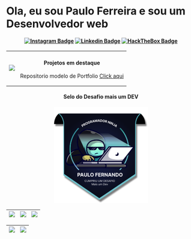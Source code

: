 # Ola, eu sou Paulo Ferreira e sou um Desenvolvedor web

<h4 align="center">

[![Instagram Badge](https://img.shields.io/badge/Instagram-E4405F?style=for-the-badge&logo=instagram&logoColor=white)](https://www.instagram.com/paulo_fernando000/)
[![Linkedin Badge](https://img.shields.io/badge/-Linkedin-blue?style=for-the-badge&logo=Linkedin&logoColor=white&link=https://github.com/PauloTIgit)](https://www.linkedin.com/in/pauloferreiradev/)
[![HackTheBox Badge](https://img.shields.io/badge/Portifolio-52f7fa?style=for-the-badge&logo=Hack%20The%20Box&logoColor=3d0ef0)](https://paulodevelop.com.br/)

</h4>

<table border="0" cellspacing="0" cellpadding="0" align="center">
  <tr>
    <td style="border: 0";>
      <img width="400" src="https://cdna.artstation.com/p/assets/images/images/053/755/244/large/nazib-hamdan-ngoding.jpg?1662976950" />
    </td>
    <td style="border: 0";>
      <h4 align="center">Projetos em destaque</h4>
      <p>
        Repositorio modelo de Portfolio <a href="https://github.com/PauloTIgit/Portfolio">Click aqui<a>
      </p>
    </td>
  </tr>
</table>

<div align="center">
  <h4>Selo do Desafio mais um DEV</h4>
  <img width="250" src="./img/selo.png" />
</div>

| ![](http://github-profile-summary-cards.vercel.app/api/cards/stats?username=PauloTIgit&theme=algolia) | ![](http://github-profile-summary-cards.vercel.app/api/cards/repos-per-language?username=PauloTIgit&hide=Html&theme=algolia) | ![](http://github-profile-summary-cards.vercel.app/api/cards/most-commit-language?username=PauloTIgit&theme=algolia) |
| :-: | :-: | :-: |

| ![](http://github-profile-summary-cards.vercel.app/api/cards/profile-details?username=PauloTIgit&theme=algolia) | ![](http://github-profile-summary-cards.vercel.app/api/cards/productive-time?username=PauloTIgit&theme=algolia&utcOffset=8) |
| :-: | :-: |


